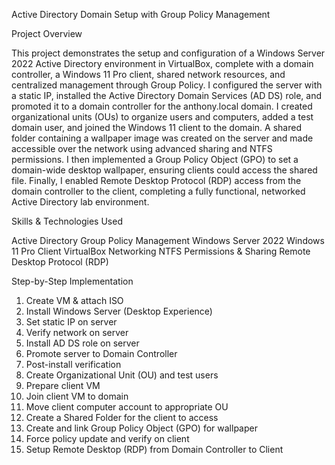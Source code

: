 Active Directory Domain Setup with Group Policy Management

Project Overview

This project demonstrates the setup and configuration of a Windows Server 2022 Active Directory environment in VirtualBox, complete with a domain controller, a Windows 11 Pro client, shared network resources, and centralized management through Group Policy. I configured the server with a static IP, installed the Active Directory Domain Services (AD DS) role, and promoted it to a domain controller for the anthony.local domain. I created organizational units (OUs) to organize users and computers, added a test domain user, and joined the Windows 11 client to the domain. A shared folder containing a wallpaper image was created on the server and made accessible over the network using advanced sharing and NTFS permissions. I then implemented a Group Policy Object (GPO) to set a domain-wide desktop wallpaper, ensuring clients could access the shared file. Finally, I enabled Remote Desktop Protocol (RDP) access from the domain controller to the client, completing a fully functional, networked Active Directory lab environment.

Skills & Technologies Used

Active Directory
Group Policy Management
Windows Server 2022
Windows 11 Pro Client
VirtualBox Networking
NTFS Permissions & Sharing
Remote Desktop Protocol (RDP)

Step-by-Step Implementation

1. Create VM & attach ISO
2. Install Windows Server (Desktop Experience)
3. Set static IP on server
4. Verify network on server
5. Install AD DS role on server
6. Promote server to Domain Controller
7. Post-install verification
8. Create Organizational Unit (OU) and test users
9. Prepare client VM
10. Join client VM to domain
11. Move client computer account to appropriate OU
12. Create a Shared Folder for the client to access
13. Create and link Group Policy Object (GPO) for wallpaper
14. Force policy update and verify on client
15. Setup Remote Desktop (RDP) from Domain Controller to Client
